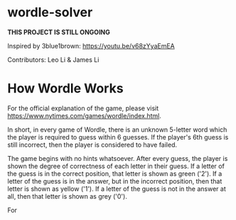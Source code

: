 # wordle-solver

**THIS PROJECT IS STILL ONGOING**

Inspired by 3blue1brown: https://youtu.be/v68zYyaEmEA

Contributors: Leo Li & James Li

# How Wordle Works
For the official explanation of the game, please visit https://www.nytimes.com/games/wordle/index.html. 

In short, in every game of Wordle, there is an unknown 5-letter word which the player is required to guess within 6 guesses. If the player's 6th guess is still incorrect, then the player is considered to have failed. 

The game begins with no hints whatsoever. After every guess, the player is shown the degree of correctness of each letter in their guess. If a letter of the guess is in the correct position, that letter is shown as green ('2'). If a letter of the guess is in the answer, but in the incorrect position, then that letter is shown as yellow ('1'). If a letter of the guess is not in the answer at all, then that letter is shown as grey ('0'). 

For 